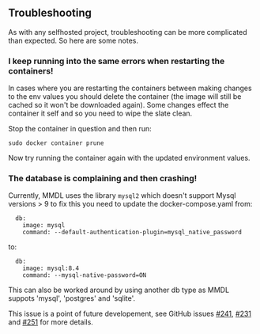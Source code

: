 ## Troubleshooting

As with any selfhosted project, troubleshooting can be more complicated than expected. So here are some notes.

### I keep running into the same errors when restarting the containers!

In cases where you are restarting the containers between making changes to the env values you should delete the container (the image will still be cached so it won't be downloaded again). Some changes effect the container it self and so you need to wipe the slate clean.

Stop the container in question and then run:

```
sudo docker container prune
```

Now try running the container again with the updated environment values.

### The database is complaining and then crashing!

Currently, MMDL uses the library `mysql2` which doesn't support Mysql versions > 9 to fix this you need to update the docker-compose.yaml from:

```
  db:
    image: mysql
    command: --default-authentication-plugin=mysql_native_password
```

to:

```
  db:
    image: mysql:8.4
    command: --mysql-native-password=ON
```

This can also be worked around by using another db type as MMDL suppots 'mysql', 'postgres' and 'sqlite'.

This issue is a point of future developement, see GitHub issues [#241](https://github.com/intri-in/manage-my-damn-life-nextjs/issues/241), [#231](https://github.com/intri-in/manage-my-damn-life-nextjs/issues/231) and [#251](https://github.com/intri-in/manage-my-damn-life-nextjs/issues/251) for more details.